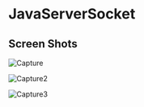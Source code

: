 # JavaServerSocket

## Screen Shots

![Capture](https://user-images.githubusercontent.com/52322268/93672004-fdfd6e80-fac4-11ea-8505-2af446f94c76.PNG)

![Capture2](https://user-images.githubusercontent.com/52322268/93672005-fe960500-fac4-11ea-859e-5b3af547b3ce.PNG)

![Capture3](https://user-images.githubusercontent.com/52322268/93672006-ff2e9b80-fac4-11ea-9b90-74b8682fbdba.PNG)
